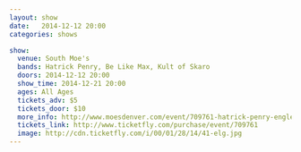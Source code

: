 ```yaml
---
layout: show
date:   2014-12-12 20:00
categories: shows

show:
  venue: South Moe's
  bands: Hatrick Penry, Be Like Max, Kult of Skaro
  doors: 2014-12-12 20:00
  show_time: 2014-12-21 20:00
  ages: All Ages
  tickets_adv: $5
  tickets_door: $10
  more_info: http://www.moesdenver.com/event/709761-hatrick-penry-englewood
  tickets_link: http://www.ticketfly.com/purchase/event/709761
  image: http://cdn.ticketfly.com/i/00/01/28/14/41-elg.jpg
---
```

